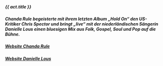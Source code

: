 ##### **{{ act.title }}**
##### Chanda Rule begeisterte mit ihrem letzten Album „Hold On“ den US-Kritiker Chris Spector und bringt „live“ mit der niederländischen Sängerin Danielle Lous einen bluesigen Mix aus Folk, Gospel, Soul und Pop auf die Bühne.
##### <a target="_blank" rel="noopener noreferrer" href="http://www.likewatermusic.com/">Website Chanda Rule</a>
##### <a target="_blank" rel="noopener noreferrer" href="https://www.fabulousbeing.com/">Website Danielle Lous</a>
